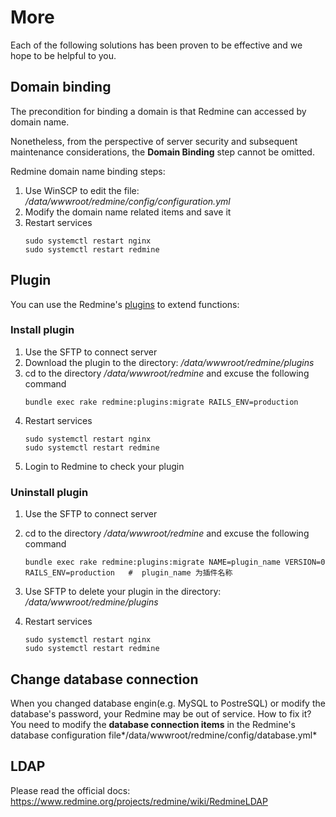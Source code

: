# More

Each of the following solutions has been proven to be effective and we hope to be helpful to you.

## Domain binding

The precondition for binding a domain is that Redmine can accessed by domain name.

Nonetheless, from the perspective of server security and subsequent maintenance considerations, the **Domain Binding** step cannot be omitted.

Redmine domain name binding steps:

1. Use WinSCP to edit the file: */data/wwwroot/redmine/config/configuration.yml* 
2. Modify the domain name related items and save it 
3. Restart services
   ```
   sudo systemctl restart nginx
   sudo systemctl restart redmine
   ```

## Plugin

You can use the Redmine's [plugins](https://www.redmine.org/plugins) to extend functions:

### Install plugin

1. Use the SFTP to connect server  
2. Download the plugin to the directory: */data/wwwroot/redmine/plugins*  
3. cd to the directory */data/wwwroot/redmine* and excuse the following command
   ```
   bundle exec rake redmine:plugins:migrate RAILS_ENV=production
   ```
4. Restart services
   ```
   sudo systemctl restart nginx
   sudo systemctl restart redmine
   ```
5. Login to Redmine to check your plugin


### Uninstall plugin

1. Use the SFTP to connect server   
3. cd to the directory */data/wwwroot/redmine* and excuse the following command
   ```
   bundle exec rake redmine:plugins:migrate NAME=plugin_name VERSION=0 RAILS_ENV=production   #  plugin_name 为插件名称
   ```
3. Use SFTP to delete your plugin in the directory: */data/wwwroot/redmine/plugins*

4. Restart services
   ```
   sudo systemctl restart nginx
   sudo systemctl restart redmine
   ```

## Change database connection 

When you changed database engin(e.g. MySQL to PostreSQL) or modify the database's password, your Redmine may be out of service.
How to fix it? You need to modify the **database connection items** in the Redmine's database configuration file*/data/wwwroot/redmine/config/database.yml*

## LDAP

Please read the official docs: https://www.redmine.org/projects/redmine/wiki/RedmineLDAP